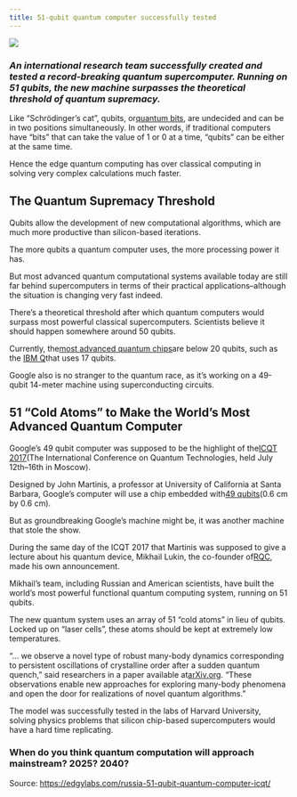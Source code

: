 ```yaml
---
title: 51-qubit quantum computer successfully tested
---
```


![](https://3bonlp1aiidtbao4s10xacvn-wpengine.netdna-ssl.com/wp-content/uploads/2017/08/quantumcomputersakkmesterke-696x522.jpg)

### _An international research team successfully created and tested a record-breaking quantum supercomputer. Running on 51 qubits, the new machine surpasses the theoretical threshold of quantum supremacy._

Like “Schrödinger’s cat”, qubits, or[quantum bits](https://edgylabs.com/diamond-defect-qubits-quantum-computing/), are undecided and can be in two positions simultaneously. In other words, if traditional computers have “bits” that can take the value of 1 or 0 at a time, “qubits” can be either at the same time.

Hence the edge quantum computing has over classical computing in solving very complex calculations much faster. 

## The Quantum Supremacy Threshold

Qubits allow the development of new computational algorithms, which are much more productive than silicon-based iterations.

The more qubits a quantum computer uses, the more processing power it has.

But most advanced quantum computational systems available today are still far behind supercomputers in terms of their practical applications–although the situation is changing very fast indeed.

There’s a theoretical threshold after which quantum computers would surpass most powerful classical supercomputers. Scientists believe it should happen somewhere around 50 qubits.

Currently, the[most advanced quantum chips](https://edgylabs.com/open-source-ibm-quantum-processors/)are below 20 qubits, such as the [IBM Q](https://researchweb.watson.ibm.com/ibm-q/learn/what-is-ibm-q/)that uses 17 qubits.

Google also is no stranger to the quantum race, as it’s working on a 49-qubit 14-meter machine using superconducting circuits.

## 51 “Cold Atoms” to Make the World’s Most Advanced Quantum Computer

Google’s 49 qubit computer was supposed to be the highlight of the[ICQT 2017](http://conference.rqc.ru/)\(The International Conference on Quantum Technologies, held July 12th–16th in Moscow\).

Designed by John Martinis, a professor at University of California at Santa Barbara, Google’s computer will use a chip embedded with[49 qubits](https://www.aps.org/publications/apsnews/201705/quantum.cfm)\(0.6 cm by 0.6 cm\).

But as groundbreaking Google’s machine might be, it was another machine that stole the show.

During the same day of the ICQT 2017 that Martinis was supposed to give a lecture about his quantum device, Mikhail Lukin, the co-founder of[RQC](http://www.rqc.ru/), made his own announcement.

Mikhail’s team, including Russian and American scientists, have built the world’s most powerful functional quantum computing system, running on 51 qubits.

The new quantum system uses an array of 51 “cold atoms” in lieu of qubits. Locked up on “laser cells”, these atoms should be kept at extremely low temperatures.

“… we observe a novel type of robust many-body dynamics corresponding to persistent oscillations of crystalline order after a sudden quantum quench,” said researchers in a paper available at[arXiv.org](https://arxiv.org/abs/1707.04344). “These observations enable new approaches for exploring many-body phenomena and open the door for realizations of novel quantum algorithms.”

The model was successfully tested in the labs of Harvard University, solving physics problems that silicon chip-based supercomputers would have a hard time replicating.

### When do you think quantum computation will approach mainstream? 2025? 2040?

Source: https://edgylabs.com/russia-51-qubit-quantum-computer-icqt/



